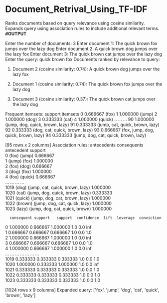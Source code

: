 # Document_Retrival_Using_TF-IDF
Ranks documents based on query relevance using cosine similarity. Expands query using association rules to include additional relevant terms.
**#OUTPUT**

Enter the number of documents: 3
Enter document 1: The quick brown fox jumps over the lazy dog
Enter document 2: A quick brown dog jumps over the lazy fox
Enter document 3: The quick brown cat jumps over the lazy dog
Enter the query: quick brown fox
Documents ranked by relevance to query:
1. Document 2 (cosine similarity: 0.74):
A quick brown dog jumps over the lazy fox

2. Document 1 (cosine similarity: 0.74):
The quick brown fox jumps over the lazy dog

3. Document 3 (cosine similarity: 0.37):
The quick brown cat jumps over the lazy dog

Frequent itemsets:
     support                              itemsets
0   0.666667                                 (fox)
1   1.000000                                (jump)
2   1.000000                                 (dog)
3   0.333333                                 (cat)
4   1.000000                               (quick)
..       ...                                   ...
90  1.000000       (jump, dog, quick, brown, lazy)
91  0.333333       (jump, cat, quick, brown, lazy)
92  0.333333        (dog, cat, quick, brown, lazy)
93  0.666667  (fox, jump, dog, quick, brown, lazy)
94  0.333333  (jump, dog, cat, quick, brown, lazy)

[95 rows x 2 columns]
Association rules:
     antecedents                      consequents  antecedent support  \
0          (fox)                           (jump)            0.666667   
1         (jump)                            (fox)            1.000000   
2          (fox)                            (dog)            0.666667   
3          (dog)                            (fox)            1.000000   
4          (fox)                          (quick)            0.666667   
...          ...                              ...                 ...   
1019       (dog)  (jump, cat, quick, brown, lazy)            1.000000   
1020       (cat)  (jump, dog, quick, brown, lazy)            0.333333   
1021     (quick)    (jump, dog, cat, brown, lazy)            1.000000   
1022     (brown)    (jump, dog, cat, quick, lazy)            1.000000   
1023      (lazy)   (jump, dog, cat, quick, brown)            1.000000   

      consequent support   support  confidence  lift  leverage  conviction  
0               1.000000  0.666667    1.000000   1.0       0.0         inf  
1               0.666667  0.666667    0.666667   1.0       0.0         1.0  
2               1.000000  0.666667    1.000000   1.0       0.0         inf  
3               0.666667  0.666667    0.666667   1.0       0.0         1.0  
4               1.000000  0.666667    1.000000   1.0       0.0         inf  
...                  ...       ...         ...   ...       ...         ...  
1019            0.333333  0.333333    0.333333   1.0       0.0         1.0  
1020            1.000000  0.333333    1.000000   1.0       0.0         inf  
1021            0.333333  0.333333    0.333333   1.0       0.0         1.0  
1022            0.333333  0.333333    0.333333   1.0       0.0         1.0  
1023            0.333333  0.333333    0.333333   1.0       0.0         1.0  

[1024 rows x 9 columns]
Expanded query:
['fox', 'jump', 'dog', 'cat', 'quick', 'brown', 'lazy']
